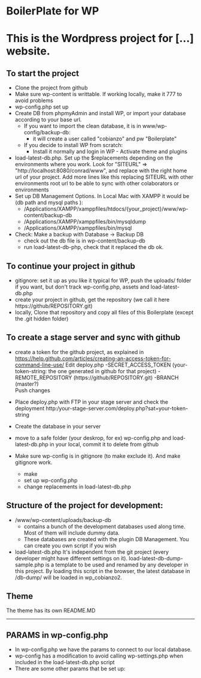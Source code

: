 BoilerPlate for WP
=========================

This is the Wordpress project for [...] website.
=================================================================================================================================


To start the project
------------------------------------------------------------------------------------------------------------------------------------------
- Clone the project from github 
- Make sure wp-content is writtable. If working locally, make it 777 to avoid problems
- wp-config.php set up
- Create DB from phpmyAdmin and install WP, or import your database according to your base url.
	- If you want to import the clean database, it is in www/wp-config/backup-db:
		- it will create a user called "cobianzo" and pw "Boilerplate"
	- If you decide to install WP from scratch:
		- Install it normally and login in WP - Activate theme and plugins
- load-latest-db.php.  Set up the $replacements depending on the environments where you work. Look for 
		"SITEURL" => "http://localhost:8080/conrad/www",
		and replace with the right home url of your project. Add more lines like this replacing SITEURL with other environments root url to be able to sync with other colaborators or environments
- Set up DB Management Options. In Local Mac with XAMPP it would be (db path and mysql paths ):
    - /Applications/XAMPP/xamppfiles/htdocs/{your_project}/www/wp-content/backup-db
    - /Applications/XAMPP/xamppfiles/bin/mysqldump
    - /Applications/XAMPP/xamppfiles/bin/mysql
- Check: Make a backup with Database -> Backup DB
	- check out the db file is in wp-content/backup-db
	- run load-latest-db-php, check that it replaced the db ok. 

To continue your project in github
------------------------------------------------------------------------------------------------------------------------------------------
- gitignore: set it up as you like it 
	typical for WP, push the uploads/ folder if you want, but don't track wp-config.php, assets and load-latest-db.php
- create your project in github, get the repository (we call it here https://github/REPOSITORY.git)
- locally, Clone that repository and copy all files of this Boilerplate (except the .git hidden folder)	

To create a stage server and sync with github
------------------------------------------------------------------------------------------------------------------------------------------
- create a token for the github project, as explained in https://help.github.com/articles/creating-an-access-token-for-command-line-use/
	Edit deploy.php
		-SECRET_ACCESS_TOKEN	(your-token-string: the one generated in github for that project)
		-REMOTE_REPOSITORY		(https://github/REPOSITORY.git)
		-BRANCH					(master?)		
	Push changes
- Place deploy.php with FTP in your stage server and check the deployment http:/your-stage-server.com/deploy.php?sat=your-token-string
- Create the database in your server
- move to a safe folder (your deskrop, for ex) wp-config.php and load-latest-db.php in your local, commit it to delete from github
- Make sure wp-config is in gitignore (to make exclude it). And make gitignore work.

	- make
	- set up wp-config.php
	- change replacements in load-latest-db.php
		
		

Structure of the project for development:
------------------------------------------------------------------------------------------------------------------------------------------

- /www/wp-content/uploads/backup-db
	- contains a bunch of the development databases used along time. Most of them will include dummy data.
	- These databases are created with the plugin DB Management. You can create you own script if you wish
- load-latest-db.php
	It's independent from the git project (every developer might have different settings on it). load-latest-db-dump-sample.php is a template to be used and renamed by any developer in this project.
	By loading this script in the browser, the latest database in /db-dump/ will be loaded in wp_cobianzo2.




Theme
------------------------------------------------------------------------------------------------------------------------------------
The theme has its own README.MD

------------------------------------------------------------------------------------------------------------------------------------
PARAMS in wp-config.php
------------------------------------------------------------------------------------------------------------------------------------------
- In wp-config.php we have the params to connect to our local database.
- wp-config has a modification to avoid calling wp-settings.php when included in the load-latest-db.php script
- There are some other params that be set up:

 






